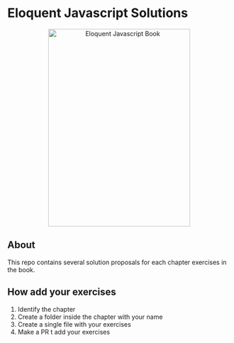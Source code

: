 # Eloquent Javascript Solutions

<p align="center">
  <a href="https://eloquentjavascript.net/" style="display: block;">
    <img align="center" width="320" height="445" src="https://i.imgur.com/fie9Rub.jpg" alt="Eloquent Javascript Book"/>
  </a>
</p>


## About

This repo contains several solution proposals for each chapter exercises in the book.

## How add your exercises

1. Identify the chapter
2. Create a folder inside the chapter with your name
3. Create a single file with your exercises
4. Make a PR t add your exercises
